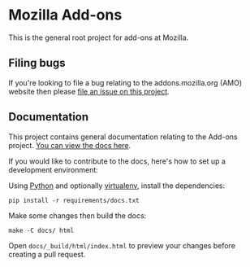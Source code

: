 # Mozilla Add-ons

This is the general root project for add-ons at Mozilla.

## Filing bugs

If you're looking to file a bug relating to the addons.mozilla.org (AMO)
website then please [file an issue on this project](https://github.com/mozilla/addons/issues/new).

## Documentation

This project contains general documentation relating to the Add-ons project.
[You can view the docs here](https://addons.readthedocs.io).

If you would like to contribute to the docs, here's how to set up a development
environment:

Using [Python](https://www.python.org/)
and optionally [virtualenv](https://virtualenv.pypa.io/en/latest/),
install the dependencies:

    pip install -r requirements/docs.txt

Make some changes then build the docs:

    make -C docs/ html

Open `docs/_build/html/index.html` to preview your changes before creating a
pull request.
